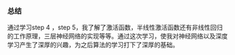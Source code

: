 ### 总结

通过学习step 4 ，step 5，我了解了激活函数，半线性激活函数还有非线性回归的工作原理，三层神经网络的实现等等。通过这次学习，使我对神经网络以及深度学习产生了深厚的兴趣，为之后算法的学习打下了深厚的基础。